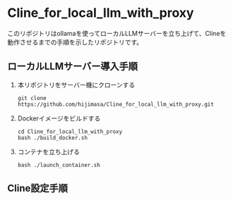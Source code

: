 # Cline_for_local_llm_with_proxy

このリポジトリはollamaを使ってローカルLLMサーバーを立ち上げて、Clineを動作させるまでの手順を示したリポジトリです。

## ローカルLLMサーバー導入手順

1. 本リポジトリをサーバー機にクローンする
   ```
   git clone https://github.com/hijimasa/Cline_for_local_llm_with_proxy.git
   ```

2. Dockerイメージをビルドする
   ```
   cd Cline_for_local_llm_with_proxy
   bash ./build_docker.sh
   ```

3. コンテナを立ち上げる
   ```
   bash ./launch_container.sh
   ```

## Cline設定手順